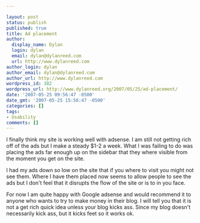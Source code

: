 ```yaml
---

layout: post
status: publish
published: true
title: Ad placement
author:
  display_name: Dylan
  login: dylan
  email: dylan@dylanreed.com
  url: http://www.dylanreed.com
author_login: dylan
author_email: dylan@dylanreed.com
author_url: http://www.dylanreed.com
wordpress_id: 382
wordpress_url: http://www.dylanreed.org/2007/05/25/ad-placement/
date: '2007-05-25 09:56:47 -0500'
date_gmt: '2007-05-25 15:56:47 -0500'
categories: []
tags:
- Usability
comments: []
---
```


I finally think my site is working well with adsense. I am still not getting rich off of the ads but I make a steady $1-2 a week. What I was failing to do was placing the ads far enough up on the sidebar that they where visible from the moment you get on the site.

I had my ads down so low on the site that if you where to visit you might not see them. Where I have them placed now seems to allow people to see the ads but I don't feel that it disrupts the flow of the site or is to in you face.

For now I am quite happy with Google adsense and would recommend it to anyone who wants to try to make money in their blog. I will tell you that it is not a get rich quick idea unless your blog kicks ass. Since my blog doesn't necessarily kick ass, but it kicks feet so it works ok.
